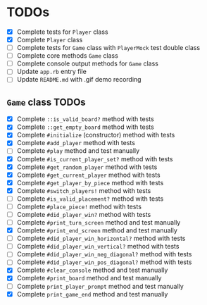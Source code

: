 # TODOs

- [x] Complete tests for `Player` class
- [x] Complete `Player` class
- [ ] Complete tests for `Game` class with `PlayerMock` test double class
- [ ] Complete core methods `Game` class
- [ ] Complete console output methods for `Game` class
- [ ] Update `app.rb` entry file
- [ ] Update `README.md` with .gif demo recording

## `Game` class TODOs

- [x] Complete `::is_valid_board?` method with tests
- [x] Complete `::get_empty_board` method with tests
- [x] Complete `#initialize` (constructor) method with tests
- [x] Complete `#add_player` method with tests
- [ ] Complete `#play` method and test manually
- [x] Complete `#is_current_player_set?` method with tests
- [x] Complete `#get_random_player` method with tests
- [x] Complete `#get_current_player` method with tests
- [x] Complete `#get_player_by_piece` method with tests
- [x] Complete `#switch_players!` method with tests
- [ ] Complete `#is_valid_placement?` method with tests
- [ ] Complete `#place_piece!` method with tests
- [ ] Complete `#did_player_win?` method with tests
- [ ] Complete `#print_turn_screen` method and test manually
- [x] Complete `#print_end_screen` method and test manually
- [ ] Complete `#did_player_win_horizontal?` method with tests
- [ ] Complete `#did_player_win_vertical?` method with tests
- [ ] Complete `#did_player_win_neg_diagonal?` method with tests
- [ ] Complete `#did_player_win_pos_diagonal?` method with tests
- [x] Complete `#clear_console` method and test manually
- [x] Complete `#print_board` method and test manually
- [ ] Complete `print_player_prompt` method and test manually
- [x] Complete `print_game_end` method and test manually
